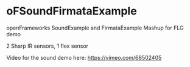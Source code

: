 oFSoundFirmataExample
=====================

openFrameworks SoundExample and FirmataExample Mashup for FLG demo

2 Sharp IR sensors, 1 flex sensor

Video for the sound demo here: https://vimeo.com/68502405
